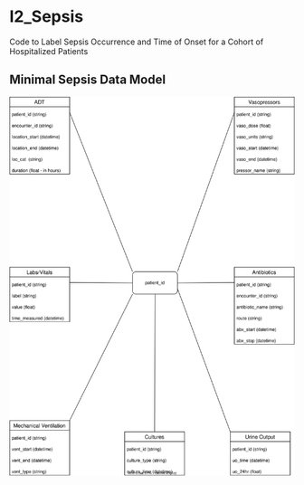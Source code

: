 # I2_Sepsis
Code to Label Sepsis Occurrence and Time of Onset for a Cohort of Hospitalized Patients
<br>
## Minimal Sepsis Data Model



![test](/Images/Minimal-Sepsis-Datamodel-min.svg)
